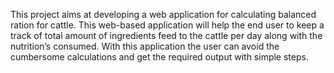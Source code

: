 This project aims at developing a web application for calculating balanced ration for cattle. This web-based application will help the end user to keep a track of total amount of ingredients feed to the cattle per day along with the nutrition’s consumed. With this application the user can avoid the cumbersome calculations and get the required output with simple steps.